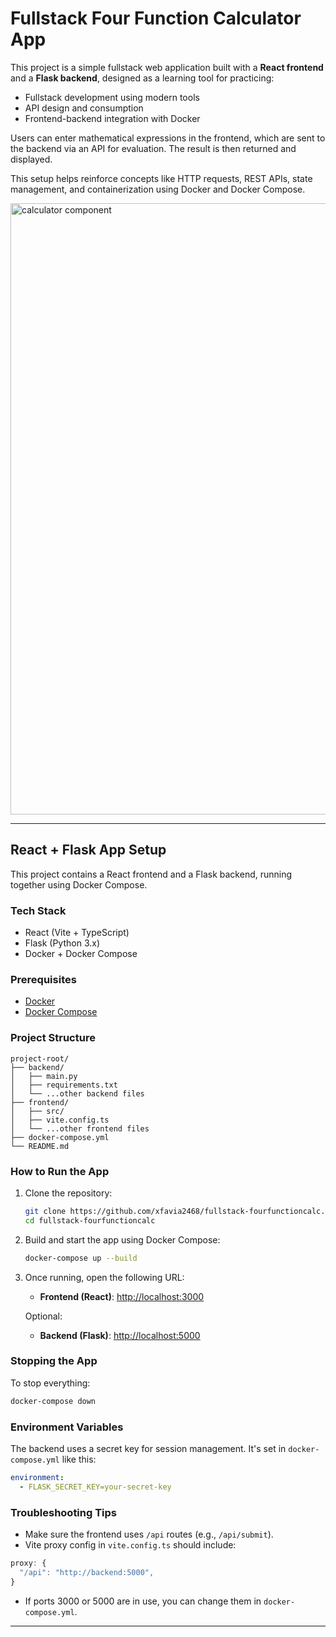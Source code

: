 # Fullstack Four Function Calculator App

This project is a simple fullstack web application built with a **React frontend** and a **Flask backend**, designed as a learning tool for practicing:

* Fullstack development using modern tools
* API design and consumption
* Frontend-backend integration with Docker

Users can enter mathematical expressions in the frontend, which are sent to the backend via an API for evaluation. The result is then returned and displayed.

This setup helps reinforce concepts like HTTP requests, REST APIs, state management, and containerization using Docker and Docker Compose.

<img width="931" height="978" alt="calculator component" src="https://github.com/user-attachments/assets/baff7e1b-de4d-4695-9986-70561cc72c5b" />

---

## React + Flask App Setup

This project contains a React frontend and a Flask backend, running together using Docker Compose.

### Tech Stack

- React (Vite + TypeScript)
- Flask (Python 3.x)
- Docker + Docker Compose

### Prerequisites

* [Docker](https://www.docker.com/products/docker-desktop)
* [Docker Compose](https://docs.docker.com/compose/install/)

### Project Structure

```
project-root/
├── backend/
│   ├── main.py
│   ├── requirements.txt
│   └── ...other backend files
├── frontend/
│   ├── src/
│   ├── vite.config.ts
│   └── ...other frontend files
├── docker-compose.yml
└── README.md
```

### How to Run the App

1. Clone the repository:

   ```bash
   git clone https://github.com/xfavia2468/fullstack-fourfunctioncalc.git
   cd fullstack-fourfunctioncalc
   ```

2. Build and start the app using Docker Compose:

   ```bash
   docker-compose up --build
   ```

3. Once running, open the following URL:
   * **Frontend (React)**: [http://localhost:3000](http://localhost:3000)

   Optional:
   * **Backend (Flask)**: [http://localhost:5000](http://localhost:5000)

### Stopping the App

To stop everything:

```bash
docker-compose down
```

### Environment Variables

The backend uses a secret key for session management. It's set in `docker-compose.yml` like this:

```yaml
environment:
  - FLASK_SECRET_KEY=your-secret-key
```

### Troubleshooting Tips

* Make sure the frontend uses `/api` routes (e.g., `/api/submit`).
* Vite proxy config in `vite.config.ts` should include:

```ts
proxy: {
  "/api": "http://backend:5000",
}
```

* If ports 3000 or 5000 are in use, you can change them in `docker-compose.yml`.

---
